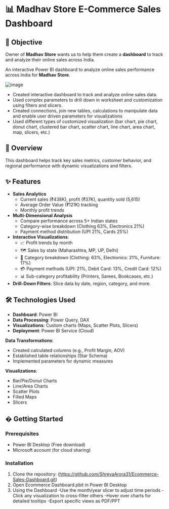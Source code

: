 # 📊 Madhav Store E-Commerce Sales Dashboard

## 🌟 Objective
Owner of **Madhav Store** wants us to help them create a **dashboard** to track and analyze their online sales across India.

An interactive Power BI dashboard to analyze online sales performance across India for **Madhav Store**.      

![image](https://github.com/user-attachments/assets/baa8a016-d537-4c07-82d5-c202665a0874)



- Created interactive dashboard to track and analyze online sales data.
- Used complex parameters to drill down in worksheet and customization using filters and slicers.
- Created connections, join new tables, calculations to manipulate data and enable user driven parameters for visualizations
- Used different types of customized visualization (bar chart, pie chart, donut chart, clustered bar chart, scatter chart, line chart, area chart, map, slicers, etc.)

## 📌 Overview
This dashboard helps track key sales metrics, customer behavior, and regional performance with dynamic visualizations and filters.


## ✨ Features
- **Sales Analytics**
  - Current sales (₹438K), profit (₹37K), quantity sold (5,615)
  - Average Order Value (₹121K) tracking
  - Monthly profit trends
- **Multi-Dimensional Analysis**
  - Compare performance across 5+ Indian states
  - Category-wise breakdown (Clothing 63%, Electronics 21%)
  - Payment method distribution (UPI 21%, Cards 25%)
- **Interactive Visualizations**:
  - 📈 Profit trends by month  
  - 🗺️ Sales by state (Maharashtra, MP, UP, Delhi)  
  - 👕 Category breakdown (Clothing: 63%, Electronics: 21%, Furniture: 17%) 
  - 💳 Payment methods (UPI: 21%, Debit Card: 13%, Credit Card: 12%)  
  - 📊 Sub-category profitability (Printers, Sarees, Bookcases, etc.)  
- **Drill-Down Filters**: Slice data by date, region, category, and more.  

## 🛠️ Technologies Used

- **Dashboard**: Power BI
- **Data Processing**: Power Query, DAX
- **Visualizations**: Custom charts (Maps, Scatter Plots, Slicers)
- **Deployment**: Power BI Service (Cloud)

**Data Transformations**:  
- Created calculated columns (e.g., Profit Margin, AOV)  
- Established table relationships (Star Schema)  
- Implemented parameters for dynamic measures  

**Visualizations**:  
- Bar/Pie/Donut Charts  
- Line/Area Charts  
- Scatter Plots  
- Filled Maps  
- Slicers  

## � Getting Started

### Prerequisites
- Power BI Desktop (Free download)
- Microsoft account (for cloud sharing)

### Installation
1. Clone the repository:
   (https://github.com/ShreyaArora31/Ecommerce-Sales-Dashboard.git)
2. Open Ecommerce Dashboard.pbit in Power BI Desktop
3. Using the Dashboard
-Use the month/year slicer to adjust time periods
-Click any visualization to cross-filter others
-Hover over charts for detailed tooltips
-Export specific views as PDF/PPT
